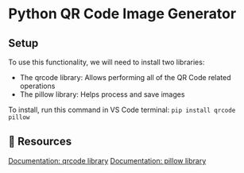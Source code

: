 # Python QR Code Image Generator
## Setup
To use this functionality, we will need to install two libraries:
- The qrcode library: Allows performing all of the QR Code related operations
- The pillow library: Helps process and save images

To install, run this command in VS Code terminal:
`pip install qrcode pillow`

## 🔗 Resources
[Documentation: qrcode library](https://pypi.org/project/qrcode/)
[Documentation: pillow library](https://pypi.org/project/pillow/)

